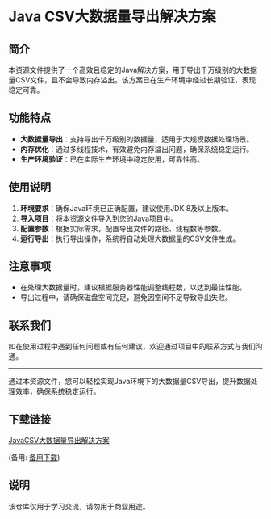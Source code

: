 # Java CSV大数据量导出解决方案

## 简介
本资源文件提供了一个高效且稳定的Java解决方案，用于导出千万级别的大数据量CSV文件，且不会导致内存溢出。该方案已在生产环境中经过长期验证，表现稳定可靠。

## 功能特点
- **大数据量导出**：支持导出千万级别的数据量，适用于大规模数据处理场景。
- **内存优化**：通过多线程技术，有效避免内存溢出问题，确保系统稳定运行。
- **生产环境验证**：已在实际生产环境中稳定使用，可靠性高。

## 使用说明
1. **环境要求**：确保Java环境已正确配置，建议使用JDK 8及以上版本。
2. **导入项目**：将本资源文件导入到您的Java项目中。
3. **配置参数**：根据实际需求，配置导出文件的路径、线程数等参数。
4. **运行导出**：执行导出操作，系统将自动处理大数据量的CSV文件生成。

## 注意事项
- 在处理大数据量时，建议根据服务器性能调整线程数，以达到最佳性能。
- 导出过程中，请确保磁盘空间充足，避免因空间不足导致导出失败。

## 联系我们
如在使用过程中遇到任何问题或有任何建议，欢迎通过项目中的联系方式与我们沟通。

---

通过本资源文件，您可以轻松实现Java环境下的大数据量CSV导出，提升数据处理效率，确保系统稳定运行。

## 下载链接
[JavaCSV大数据量导出解决方案](https://pan.quark.cn/s/1060780097bd) 

(备用: [备用下载](https://pan.baidu.com/s/1Zh6yWNP4p56trpCqf3PWfA?pwd=1234))

## 说明

该仓库仅用于学习交流，请勿用于商业用途。
